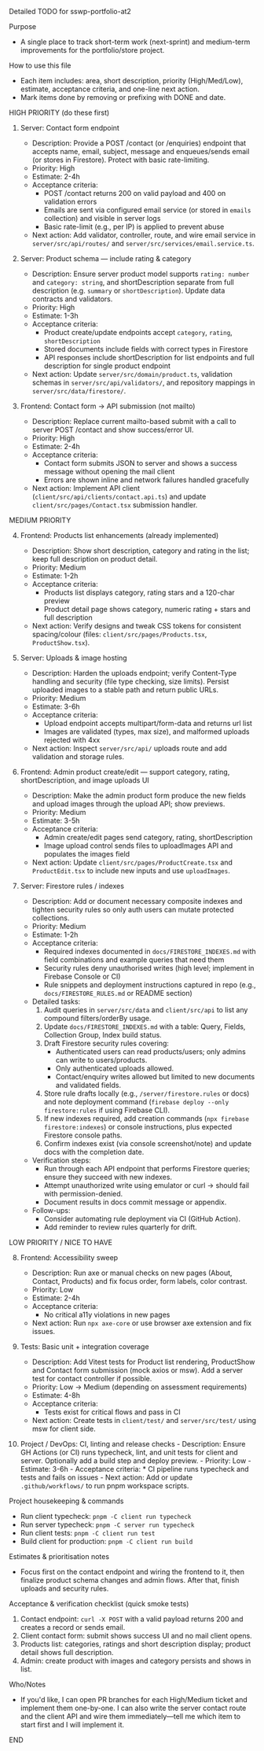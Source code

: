 Detailed TODO for sswp-portfolio-at2

Purpose
- A single place to track short-term work (next-sprint) and medium-term improvements for the portfolio/store project.

How to use this file
- Each item includes: area, short description, priority (High/Med/Low), estimate, acceptance criteria, and one-line next action.
- Mark items done by removing or prefixing with DONE and date.

HIGH PRIORITY (do these first)

1) Server: Contact form endpoint
	 - Description: Provide a POST /contact (or /enquiries) endpoint that accepts name, email, subject, message and enqueues/sends email (or stores in Firestore). Protect with basic rate-limiting.
	 - Priority: High
	 - Estimate: 2-4h
	 - Acceptance criteria:
		 * POST /contact returns 200 on valid payload and 400 on validation errors
		 * Emails are sent via configured email service (or stored in `emails` collection) and visible in server logs
		 * Basic rate-limit (e.g., per IP) is applied to prevent abuse
	 - Next action: Add validator, controller, route, and wire email service in `server/src/api/routes/` and `server/src/services/email.service.ts`.

2) Server: Product schema — include rating & category
	 - Description: Ensure server product model supports `rating: number` and `category: string`, and shortDescription separate from full description (e.g. `summary` or `shortDescription`). Update data contracts and validators.
	 - Priority: High
	 - Estimate: 1-3h
	 - Acceptance criteria:
		 * Product create/update endpoints accept `category`, `rating`, `shortDescription`
		 * Stored documents include fields with correct types in Firestore
		 * API responses include shortDescription for list endpoints and full description for single product endpoint
	 - Next action: Update `server/src/domain/product.ts`, validation schemas in `server/src/api/validators/`, and repository mappings in `server/src/data/firestore/`.

3) Frontend: Contact form -> API submission (not mailto)
	 - Description: Replace current mailto-based submit with a call to server POST /contact and show success/error UI.
	 - Priority: High
	 - Estimate: 2-4h
	 - Acceptance criteria:
		 * Contact form submits JSON to server and shows a success message without opening the mail client
		 * Errors are shown inline and network failures handled gracefully
	 - Next action: Implement API client (`client/src/api/clients/contact.api.ts`) and update `client/src/pages/Contact.tsx` submission handler.

MEDIUM PRIORITY

4) Frontend: Products list enhancements (already implemented)
	 - Description: Show short description, category and rating in the list; keep full description on product detail.
	 - Priority: Medium
	 - Estimate: 1-2h
	 - Acceptance criteria:
		 * Products list displays category, rating stars and a 120-char preview
		 * Product detail page shows category, numeric rating + stars and full description
	 - Next action: Verify designs and tweak CSS tokens for consistent spacing/colour (files: `client/src/pages/Products.tsx`, `ProductShow.tsx`).

5) Server: Uploads & image hosting
	 - Description: Harden the uploads endpoint; verify Content-Type handling and security (file type checking, size limits). Persist uploaded images to a stable path and return public URLs.
	 - Priority: Medium
	 - Estimate: 3-6h
	 - Acceptance criteria:
		 * Upload endpoint accepts multipart/form-data and returns url list
		 * Images are validated (types, max size), and malformed uploads rejected with 4xx
	 - Next action: Inspect `server/src/api/` uploads route and add validation and storage rules.

6) Frontend: Admin product create/edit — support category, rating, shortDescription, and image uploads UI
	 - Description: Make the admin product form produce the new fields and upload images through the upload API; show previews.
	 - Priority: Medium
	 - Estimate: 3-5h
	 - Acceptance criteria:
		 * Admin create/edit pages send category, rating, shortDescription
		 * Image upload control sends files to uploadImages API and populates the images field
	 - Next action: Update `client/src/pages/ProductCreate.tsx` and `ProductEdit.tsx` to include new inputs and use `uploadImages`.

7) Server: Firestore rules / indexes
	 - Description: Add or document necessary composite indexes and tighten security rules so only auth users can mutate protected collections.
	 - Priority: Medium
	 - Estimate: 1-2h
	 - Acceptance criteria:
		 * Required indexes documented in `docs/FIRESTORE_INDEXES.md` with field combinations and example queries that need them
		 * Security rules deny unauthorised writes (high level; implement in Firebase Console or CI)
		 * Rule snippets and deployment instructions captured in repo (e.g., `docs/FIRESTORE_RULES.md` or README section)
	 - Detailed tasks:
		 1. Audit queries in `server/src/data` and `client/src/api` to list any compound filters/orderBy usage.
		 2. Update `docs/FIRESTORE_INDEXES.md` with a table: Query, Fields, Collection Group, Index build status.
		 3. Draft Firestore security rules covering:
			 - Authenticated users can read products/users; only admins can write to users/products.
			 - Only authenticated uploads allowed.
			 - Contact/enquiry writes allowed but limited to new documents and validated fields.
		 4. Store rule drafts locally (e.g., `/server/firestore.rules` or docs) and note deployment command (`firebase deploy --only firestore:rules` if using Firebase CLI).
		 5. If new indexes required, add creation commands (`npx firebase firestore:indexes`) or console instructions, plus expected Firestore console paths.
		 6. Confirm indexes exist (via console screenshot/note) and update docs with the completion date.
	 - Verification steps:
		 * Run through each API endpoint that performs Firestore queries; ensure they succeed with new indexes.
		 * Attempt unauthorized write using emulator or curl → should fail with permission-denied.
		 * Document results in docs commit message or appendix.
	 - Follow-ups:
		 * Consider automating rule deployment via CI (GitHub Action).
		 * Add reminder to review rules quarterly for drift.

LOW PRIORITY / NICE TO HAVE

8) Frontend: Accessibility sweep
	 - Description: Run axe or manual checks on new pages (About, Contact, Products) and fix focus order, form labels, color contrast.
	 - Priority: Low
	 - Estimate: 2-4h
	 - Acceptance criteria:
		 * No critical a11y violations in new pages
	 - Next action: Run `npx axe-core` or use browser axe extension and fix issues.

9) Tests: Basic unit + integration coverage
	 - Description: Add Vitest tests for Product list rendering, ProductShow and Contact form submission (mock axios or msw). Add a server test for contact controller if possible.
	 - Priority: Low -> Medium (depending on assessment requirements)
	 - Estimate: 4-8h
	 - Acceptance criteria:
		 * Tests exist for critical flows and pass in CI
	 - Next action: Create tests in `client/test/` and `server/src/test/` using msw for client side.

10) Project / DevOps: CI, linting and release checks
		- Description: Ensure GH Actions (or CI) runs typecheck, lint, and unit tests for client and server. Optionally add a build step and deploy preview.
		- Priority: Low
		- Estimate: 3-6h
		- Acceptance criteria:
			* CI pipeline runs typecheck and tests and fails on issues
		- Next action: Add or update `.github/workflows/` to run pnpm workspace scripts.

Project housekeeping & commands
- Run client typecheck: `pnpm -C client run typecheck`
- Run server typecheck: `pnpm -C server run typecheck`
- Run client tests: `pnpm -C client run test`
- Build client for production: `pnpm -C client run build`

Estimates & prioritisation notes
- Focus first on the contact endpoint and wiring the frontend to it, then finalize product schema changes and admin flows. After that, finish uploads and security rules.

Acceptance & verification checklist (quick smoke tests)
1. Contact endpoint: `curl -X POST` with a valid payload returns 200 and creates a record or sends email.
2. Client contact form: submit shows success UI and no mail client opens.
3. Products list: categories, ratings and short description display; product detail shows full description.
4. Admin: create product with images and category persists and shows in list.

Who/Notes
- If you'd like, I can open PR branches for each High/Medium ticket and implement them one-by-one. I can also write the server contact route and the client API and wire them immediately—tell me which item to start first and I will implement it.

END



